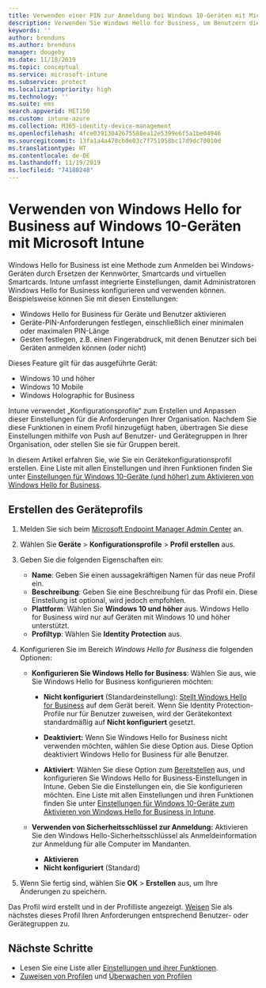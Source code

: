 ```yaml
---
title: Verwenden einer PIN zur Anmeldung bei Windows 10-Geräten mit Microsoft Intune – Azure | Microsoft-Dokumentation
description: Verwenden Sie Windows Hello for Business, um Benutzern die Anmeldung bei Geräten mit einer PIN, einem Fingerabdruck und auf sonstige Weise zu ermöglichen. Erstellen Sie in Intune ein Identity Protection-Konfigurationsprofil für Windows 10-Geräte mit diesen Einstellungen, und weisen Sie das Profil Benutzergruppen und Gerätegruppen zu.
keywords: ''
author: brenduns
ms.author: brenduns
manager: dougeby
ms.date: 11/18/2019
ms.topic: conceptual
ms.service: microsoft-intune
ms.subservice: protect
ms.localizationpriority: high
ms.technology: ''
ms.suite: ems
search.appverid: MET150
ms.custom: intune-azure
ms.collection: M365-identity-device-management
ms.openlocfilehash: 4fce03913042675588ea12e5399e6f5a1be04946
ms.sourcegitcommit: 13fa1a4a478cb0e03c7f751958bc17d9dc70010d
ms.translationtype: HT
ms.contentlocale: de-DE
ms.lasthandoff: 11/19/2019
ms.locfileid: "74188248"
---
```

# <a name="use-windows-hello-for-business-on-windows-10-devices-with-microsoft-intune"></a>Verwenden von Windows Hello for Business auf Windows 10-Geräten mit Microsoft Intune

Windows Hello for Business ist eine Methode zum Anmelden bei Windows-Geräten durch Ersetzen der Kennwörter, Smartcards und virtuellen Smartcards. Intune umfasst integrierte Einstellungen, damit Administratoren Windows Hello for Business konfigurieren und verwenden können. Beispielsweise können Sie mit diesen Einstellungen:

- Windows Hello for Business für Geräte und Benutzer aktivieren
- Geräte-PIN-Anforderungen festlegen, einschließlich einer minimalen oder maximalen PIN-Länge
- Gesten festlegen, z.B. einen Fingerabdruck, mit denen Benutzer sich bei Geräten anmelden können (oder nicht)

Dieses Feature gilt für das ausgeführte Gerät:

- Windows 10 und höher
- Windows 10 Mobile
- Windows Holographic for Business

Intune verwendet „Konfigurationsprofile“ zum Erstellen und Anpassen dieser Einstellungen für die Anforderungen Ihrer Organisation. Nachdem Sie diese Funktionen in einem Profil hinzugefügt haben, übertragen Sie diese Einstellungen mithilfe von Push auf Benutzer- und Gerätegruppen in Ihrer Organisation, oder stellen Sie sie für Gruppen bereit.

In diesem Artikel erfahren Sie, wie Sie ein Gerätekonfigurationsprofil erstellen. Eine Liste mit allen Einstellungen und ihren Funktionen finden Sie unter [Einstellungen für Windows 10-Geräte (und höher) zum Aktivieren von Windows Hello for Business](identity-protection-windows-settings.md).

## <a name="create-the-device-profile"></a>Erstellen des Geräteprofils

1. Melden Sie sich beim [Microsoft Endpoint Manager Admin Center](https://go.microsoft.com/fwlink/?linkid=2109431) an.

2. Wählen Sie **Geräte** > **Konfigurationsprofile** > **Profil erstellen** aus.

3. Geben Sie die folgenden Eigenschaften ein:

   - **Name**: Geben Sie einen aussagekräftigen Namen für das neue Profil ein.
   - **Beschreibung**: Geben Sie eine Beschreibung für das Profil ein. Diese Einstellung ist optional, wird jedoch empfohlen.
   - **Plattform**: Wählen Sie **Windows 10 und höher** aus. Windows Hello for Business wird nur auf Geräten mit Windows 10 und höher unterstützt.
   - **Profiltyp**: Wählen Sie **Identity Protection** aus.

4. Konfigurieren Sie im Bereich *Windows Hello for Business* die folgenden Optionen:

   - **Konfigurieren Sie Windows Hello for Business**: Wählen Sie aus, wie Sie Windows Hello for Business konfigurieren möchten:

     - **Nicht konfiguriert** (Standardeinstellung): [Stellt Windows Hello for Business](https://docs.microsoft.com/windows/security/identity-protection/hello-for-business/hello-how-it-works-provisioning) auf dem Gerät bereit. Wenn Sie Identity Protection-Profile nur für Benutzer zuweisen, wird der Gerätekontext standardmäßig auf **Nicht konfiguriert** gesetzt.

     - **Deaktiviert:** Wenn Sie Windows Hello for Business nicht verwenden möchten, wählen Sie diese Option aus. Diese Option deaktiviert Windows Hello for Business für alle Benutzer.

     - **Aktiviert**: Wählen Sie diese Option zum [Bereitstellen](https://docs.microsoft.com/windows/security/identity-protection/hello-for-business/hello-how-it-works-provisioning) aus, und konfigurieren Sie Windows Hello for Business-Einstellungen in Intune. Geben Sie die Einstellungen ein, die Sie konfigurieren möchten. Eine Liste mit allen Einstellungen und ihren Funktionen finden Sie unter [Einstellungen für Windows 10-Geräte zum Aktivieren von Windows Hello for Business in Intune](identity-protection-windows-settings.md).

   - **Verwenden von Sicherheitsschlüssel zur Anmeldung:** Aktivieren Sie den Windows Hello-Sicherheitsschlüssel als Anmeldeinformation zur Anmeldung für alle Computer im Mandanten.

     - **Aktivieren**
     - **Nicht konfiguriert** (Standard)

5. Wenn Sie fertig sind, wählen Sie **OK** > **Erstellen** aus, um Ihre Änderungen zu speichern.

Das Profil wird erstellt und in der Profilliste angezeigt. [Weisen](../configuration/device-profile-assign.md) Sie als nächstes dieses Profil Ihren Anforderungen entsprechend Benutzer- oder Gerätegruppen zu.

<!--  Removing image as part of design review; retaining source until we known the disposition.

## Example of device restriction settings

In this high-level example, you'll create a device restriction policy that blocks the use of the built-in camera app on Android devices.

![How to disable the camera on Android devices](./media/identity-protection-configure/disable-android-camera.png)

-->

## <a name="next-steps"></a>Nächste Schritte

- Lesen Sie eine Liste aller [Einstellungen und ihrer Funktionen](identity-protection-windows-settings.md).
- [Zuweisen von Profilen](../configuration/device-profile-assign.md) und [Überwachen von Profilen](../configuration/device-profile-monitor.md)
